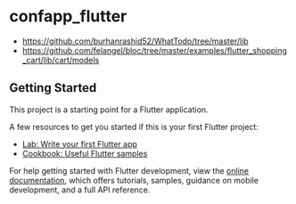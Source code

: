 # confapp_flutter

- https://github.com/burhanrashid52/WhatTodo/tree/master/lib
- https://github.com/felangel/bloc/tree/master/examples/flutter_shopping_cart/lib/cart/models

## Getting Started

This project is a starting point for a Flutter application.

A few resources to get you started if this is your first Flutter project:

- [Lab: Write your first Flutter app](https://docs.flutter.dev/get-started/codelab)
- [Cookbook: Useful Flutter samples](https://docs.flutter.dev/cookbook)

For help getting started with Flutter development, view the
[online documentation](https://docs.flutter.dev/), which offers tutorials,
samples, guidance on mobile development, and a full API reference.
